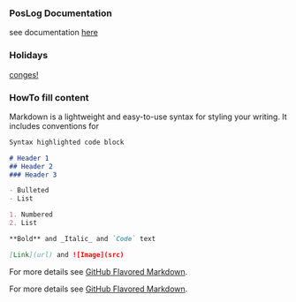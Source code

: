 ### PosLog Documentation ###
see documentation [here](poslog/poslog.md)

### Holidays
[conges!](https://docs.google.com/spreadsheets/d/1B62ohWhKEUAdIz6-LQ4FWUlD7q6Zevjo746GFeqRIRo/edit?ts=5d35d55f#gid=0)


### HowTo fill content

Markdown is a lightweight and easy-to-use syntax for styling your writing. It includes conventions for

```markdown
Syntax highlighted code block

# Header 1
## Header 2
### Header 3

- Bulleted
- List

1. Numbered
2. List

**Bold** and _Italic_ and `Code` text

[Link](url) and ![Image](src)
```

For more details see [GitHub Flavored Markdown](https://guides.github.com/features/mastering-markdown/).



For more details see [GitHub Flavored Markdown](https://guides.github.com/features/mastering-markdown/).

